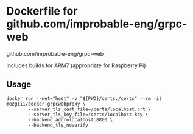 # Dockerfile for github.com/improbable-eng/grpc-web

github.com/improbable-eng/grpc-web

Includes builds for ARM7 (appropriate for Raspberry Pi)

## Usage
```shell
docker run --net="host" -v "${PWD}/certs:/certs" --rm -it mozgiii/docker-grpcwebproxy \
        --server_tls_cert_file=/certs/localhost.crt \
        --server_tls_key_file=/certs/localhost.key \
        --backend_addr=localhost:8800 \
        --backend_tls_noverify
```
